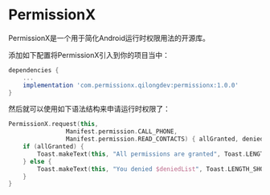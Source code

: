 # PermissionX

PermissionX是一个用于简化Android运行时权限用法的开源库。

添加如下配置将PermissionX引入到你的项目当中：

```groovy
dependencies {
    ...
    implementation 'com.permissionx.qilongdev:permissionx:1.0.0'
}
```

然后就可以使用如下语法结构来申请运行时权限了：

```kotlin
PermissionX.request(this,
                Manifest.permission.CALL_PHONE,
                Manifest.permission.READ_CONTACTS) { allGranted, deniedList ->
    if (allGranted) {
        Toast.makeText(this, "All permissions are granted", Toast.LENGTH_SHORT).show()
    } else {
        Toast.makeText(this, "You denied $deniedList", Toast.LENGTH_SHORT).show()
    }
}
```




